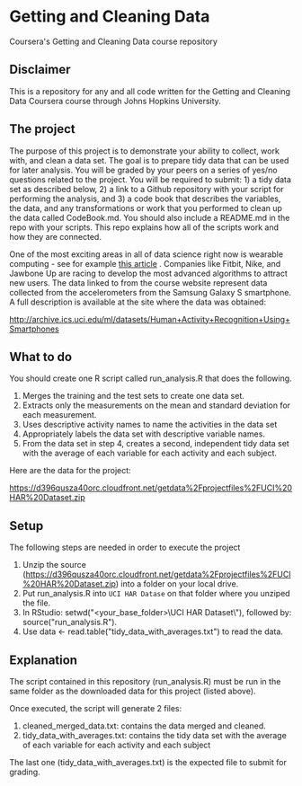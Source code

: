 # Getting and Cleaning Data
Coursera's Getting and Cleaning Data course repository

## Disclaimer

This is a repository for any and all code written for the Getting and Cleaning Data Coursera course through Johns Hopkins University.

## The project

The purpose of this project is to demonstrate your ability to collect, work with, and clean a data set. The goal is to prepare tidy data that can be used for later analysis. You will be graded by your peers on a series of yes/no questions related to the project. You will be required to submit: 1) a tidy data set as described below, 2) a link to a Github repository with your script for performing the analysis, and 3) a code book that describes the variables, the data, and any transformations or work that you performed to clean up the data called CodeBook.md. You should also include a README.md in the repo with your scripts. This repo explains how all of the scripts work and how they are connected. 

One of the most exciting areas in all of data science right now is wearable computing - see for example [this article](http://www.insideactivitytracking.com/data-science-activity-tracking-and-the-battle-for-the-worlds-top-sports-brand/) . Companies like Fitbit, Nike, and Jawbone Up are racing to develop the most advanced algorithms to attract new users. The data linked to from the course website represent data collected from the accelerometers from the Samsung Galaxy S smartphone. A full description is available at the site where the data was obtained:

http://archive.ics.uci.edu/ml/datasets/Human+Activity+Recognition+Using+Smartphones

## What to do

You should create one R script called run_analysis.R that does the following. 

1. Merges the training and the test sets to create one data set.
2. Extracts only the measurements on the mean and standard deviation for each measurement. 
3. Uses descriptive activity names to name the activities in the data set
4. Appropriately labels the data set with descriptive variable names. 
5. From the data set in step 4, creates a second, independent tidy data set with the average of each variable for each activity and each subject.

Here are the data for the project:

https://d396qusza40orc.cloudfront.net/getdata%2Fprojectfiles%2FUCI%20HAR%20Dataset.zip

## Setup

The following steps are needed in order to execute the project

1. Unzip the source (https://d396qusza40orc.cloudfront.net/getdata%2Fprojectfiles%2FUCI%20HAR%20Dataset.zip) into a folder on your local drive.
2. Put run_analysis.R into `UCI HAR Datase` on that folder where you unziped the file.
3. In RStudio: setwd("<your_base_folder>\\UCI HAR Dataset\\"), followed by: source("run_analysis.R").
4. Use data <- read.table("tidy_data_with_averages.txt") to read the data.

## Explanation

The script contained in this repository (run_analysis.R) must be run in the same folder as the downloaded data for this project (listed above).

Once executed, the script will generate 2 files:

1. cleaned_merged_data.txt: contains the data merged and cleaned.
2. tidy_data_with_averages.txt: contains the tidy data set with the average of each variable for each activity and each subject

The last one (tidy_data_with_averages.txt) is the expected file to submit for grading.

